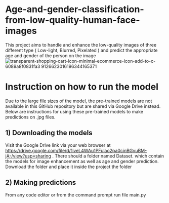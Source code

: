 # Age-and-gender-classification-from-low-quality-human-face-images
This project aims to handle and enhance the low-quality images of three different type ( Low-light, Blurred, Pixelated ) and predict the appropriate age and gender of the person on the image
![transparent-shopping-cart-icon-minimal-ecommerce-icon-add-to-c-6089a8f0831fa3 9126623016196344165371](https://github.com/Shaabanm2018/Age-and-gender-classification-from-low-quality-human-face-images/assets/76607364/63b42359-25f3-4611-82b6-130562a2e05d)

# Instruction on how to run the model 
Due to the large file sizes of the model, the pre-trained models are not available in this GitHub repository but are shared via Google Drive instead. Below are instructions for using these pre-trained models to make predictions on .jpg files.

## 1) Downloading the models

Visit the Google Drive link via your web browser at https://drive.google.com/file/d/1iveL4WAu1PFulao2pa0cinBGvuBM-jA-/view?usp=sharing . There should a folder named Dataset. which contain the models for image enhancement as well as age and gender prediction. Download the folder and place it inside the project the folder

## 2) Making predictions

From any code editor or from the command prompt run file main.py 







